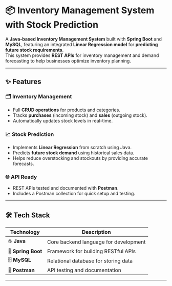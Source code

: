 # 📦 Inventory Management System with Stock Prediction

A **Java-based Inventory Management System** built with **Spring Boot** and **MySQL**, featuring an integrated **Linear Regression model** for **predicting future stock requirements**.  
This system provides **REST APIs** for inventory management and demand forecasting to help businesses optimize inventory planning.

---

## ✨ Features

### 🗂 Inventory Management
- Full **CRUD operations** for products and categories.
- Tracks **purchases** (incoming stock) and **sales** (outgoing stock).
- Automatically updates stock levels in real-time.

### 📈 Stock Prediction 
- Implements **Linear Regression** from scratch using Java.
- Predicts **future stock demand** using historical sales data.
- Helps reduce overstocking and stockouts by providing accurate forecasts.

### 🌐 API Ready
- REST APIs tested and documented with **Postman**.
- Includes a Postman collection for quick setup and testing.

---

## 🛠 Tech Stack

| Technology      | Description |
|-----------------|-------------|
| ☕ **Java**      | Core backend language for development |
| 🌱 **Spring Boot** | Framework for building RESTful APIs |
| 🗄 **MySQL**     | Relational database for storing data |
| 🧪 **Postman**   | API testing and documentation |

---



